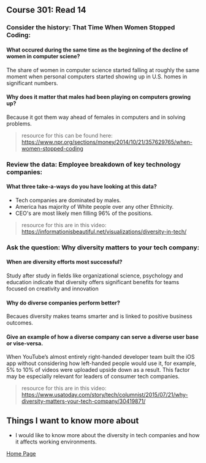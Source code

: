 ## **Course 301: Read 14**


### **Consider the history: That Time When Women Stopped Coding:**
#### **What occured during the same time as the beginning of the decline of women in computer sciene?**
 The share of women in computer science started falling at roughly the same moment when personal computers started showing up in U.S. homes in significant numbers.

#### **Why does it matter that males had been playing on computers growing up?**
Because it got them way ahead of females in computers and in solving problems.



>resource for this can be found here: https://www.npr.org/sections/money/2014/10/21/357629765/when-women-stopped-coding


### **Review the data: Employee breakdown of key technology companies:**
#### **What three take-a-ways do you have looking at this data?**
+ Tech companies are dominated by males.
+ America has majority of White people over any other Ethnicity.
+ CEO's are most likely men filling 96% of the positions.


>resource for this are in this video: https://informationisbeautiful.net/visualizations/diversity-in-tech/




### **Ask the question: Why diversity matters to your tech company:**
#### **When are diversity efforts most successful?**
Study after study in fields like organizational science, psychology and education indicate that diversity offers significant benefits for teams focused on creativity and innovation

#### **Why do diverse companies perform better?**
Becaues diversity makes teams smarter and is linked to positive business outcomes.  

#### **Give an example of how a diverse company can serve a diverse user base or vise-versa.**
When YouTube’s almost entirely right-handed developer team built the iOS app without considering how left-handed people would use it, for example, 5% to 10% of videos were uploaded upside down as a result. This factor may be especially relevant for leaders of consumer tech companies.




>resource for this are in this video: https://www.usatoday.com/story/tech/columnist/2015/07/21/why-diversity-matters-your-tech-company/30419871/


## Things I want to know more about
+ I would like to know more about the diversity in tech companies and how it affects working environments.



[Home Page](../README.md)
